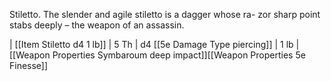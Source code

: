 Stiletto. The slender and agile stiletto is a dagger whose ra- zor sharp point stabs deeply – the weapon of an assassin.



| [[Item Stiletto d4 1 lb]]                     | 5 Th        | d4 [[5e Damage Type piercing]]     | 1 lb   | [[Weapon Properties Symbaroum deep impact]][[Weapon Properties 5e Finesse]]   